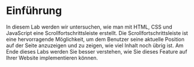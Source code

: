 # Einführung

In diesem Lab werden wir untersuchen, wie man mit HTML, CSS und JavaScript eine Scrollfortschrittsleiste erstellt. Die Scrollfortschrittsleiste ist eine hervorragende Möglichkeit, um dem Benutzer seine aktuelle Position auf der Seite anzuzeigen und zu zeigen, wie viel Inhalt noch übrig ist. Am Ende dieses Labs werden Sie besser verstehen, wie Sie dieses Feature auf Ihrer Website implementieren können.
